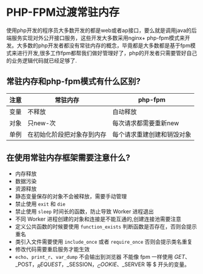 
# PHP-FPM过渡常驻内存

使用php开发的程序员大多数开发的都是web或者ap接口，要么就是调用java的后端服务实现对外公开接口服务，这些开发大多数采用nginx+ php-fpm模式来开发。大多数的php开发者都没有常驻内存的概念，毕竟都是大多数都是基于fpm模式来进行开发,很多工作fpm都帮我们做好管理好了，php的开发者只需要管好自己的业务逻辑代码就已经足够了.

## 常驻内存和php-fpm模式有什么区别?

注意 | 常驻内存 | php-fpm
-|-|-
变量 | 不释放 | 自动释放
对象 | 只new-次 | 每次请求都需要重新new
单例 | 在初始化阶段把对象存到内存 | 每个请求重建创建和销毁对象

## 在使用常驻内存框架需要注意什么?

- 内存释放
- 数据污染
- 资源释放
- 静态变量保存的对象不会被释放，需要手动管理
- 禁止使用 `exit` 和 `die`
- 禁止使用 `sleep` 时间长的函数，防止导致 Worker 进程退出
- 不同 Worker 进程创建的对象和连接是不能互通的,创建连接池需要注意
- 定义公共函数的时候要使用 `function_exists` 判断函数是否存在，否则会提示重名
- 类引入文件需要使用 `include_once` 或者 `require_once` 否则会提示类名重复
- 修改代码需要重启服务才能生效
- `echo`、`print_r`、`var_dump` 不会输出到浏览器
不能像 fpm 一样使用 $GET、$_POST，$_REQUEST，$_SESSION，$_COOKIE、$_SERVER 等 $ 开头的变量。